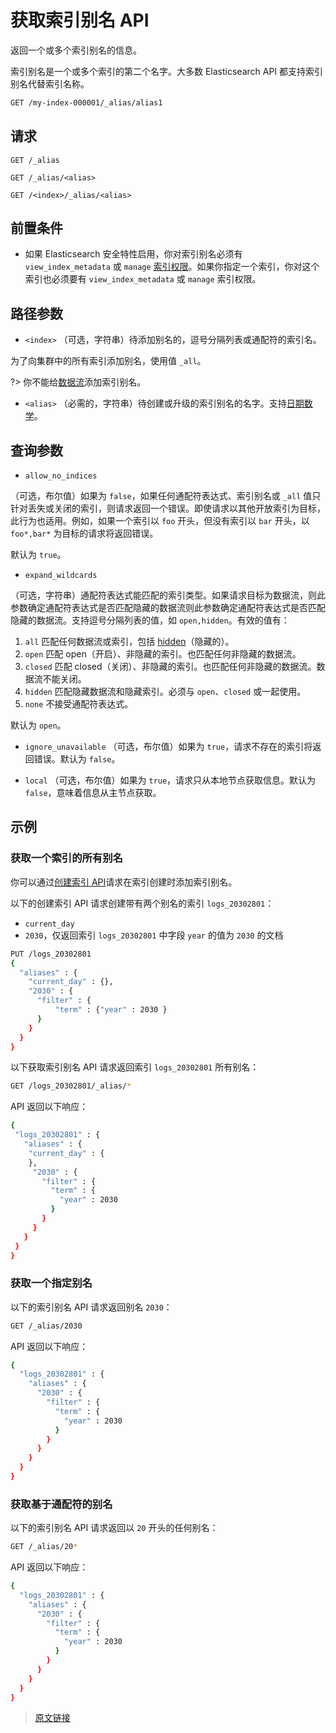 # 获取索引别名 API

返回一个或多个索引别名的信息。

索引别名是一个或多个索引的第二个名字。大多数 Elasticsearch API 都支持索引别名代替索引名称。

```bash
GET /my-index-000001/_alias/alias1
```

## 请求

`GET /_alias`

`GET /_alias/<alias>`

`GET /<index>/_alias/<alias>`

## 前置条件

- 如果 Elasticsearch 安全特性启用，你对索引别名必须有 `view_index_metadata` 或 `manage` [索引权限](/secure_the_elastic_statck/user_authorization/security_privileges?id=索引权限)。如果你指定一个索引，你对这个索引也必须要有 `view_index_metadata` 或 `manage` 索引权限。

## 路径参数

- `<index>`
（可选，字符串）待添加别名的，逗号分隔列表或通配符的索引名。

为了向集群中的所有索引添加别名，使用值 `_all`。

?> 你不能给[数据流](/datastreams/datastreams)添加索引别名。

- `<alias>`
（必需的，字符串）待创建或升级的索引别名的名字。支持[日期数学](/rest_apis/api_convention/date_math_support_in_index_names)。

## 查询参数

- `allow_no_indices`

（可选，布尔值）如果为 `false`，如果任何通配符表达式、索引别名或 `_all` 值只针对丢失或关闭的索引，则请求返回一个错误。即使请求以其他开放索引为目标，此行为也适用。例如，如果一个索引以 `foo` 开头，但没有索引以 `bar` 开头，以 `foo*,bar*` 为目标的请求将返回错误。

默认为 `true`。

- `expand_wildcards`

（可选，字符串）通配符表达式能匹配的索引类型。如果请求目标为数据流，则此参数确定通配符表达式是否匹配隐藏的数据流则此参数确定通配符表达式是否匹配隐藏的数据流。支持逗号分隔列表的值，如 `open,hidden`。有效的值有：

1. `all`
匹配任何数据流或索引，包括 [hidden](/rest_apis/api_convention/multi_target_syntax?id=隐藏数据流和索引)（隐藏的）。
2. `open`
匹配 open（开启）、非隐藏的索引。也匹配任何非隐藏的数据流。
3. `closed`
匹配 closed（关闭）、非隐藏的索引。也匹配任何非隐藏的数据流。数据流不能关闭。
4. `hidden`
匹配隐藏数据流和隐藏索引。必须与 `open`、`closed` 或一起使用。
5. `none`
不接受通配符表达式。

默认为 `open`。

- `ignore_unavailable`
（可选，布尔值）如果为 `true`，请求不存在的索引将返回错误。默认为 `false`。

- `local`
（可选，布尔值）如果为 `true`，请求只从本地节点获取信息。默认为 `false`，意味着信息从主节点获取。

## 示例

### 获取一个索引的所有别名

你可以通过[创建索引 API](/rest_apis/index_apis/create_index)请求在索引创建时添加索引别名。

以下的创建索引 API 请求创建带有两个别名的索引 `logs_20302801`：

- `current_day`
- `2030`，仅返回索引 `logs_20302801` 中字段 `year` 的值为 `2030` 的文档

```bash
PUT /logs_20302801
{
  "aliases" : {
    "current_day" : {},
    "2030" : {
      "filter" : {
          "term" : {"year" : 2030 }
      }
    }
  }
}
```

以下获取索引别名 API 请求返回索引 `logs_20302801` 所有别名：

```bash
GET /logs_20302801/_alias/*
```

API 返回以下响应：

```bash
{
 "logs_20302801" : {
   "aliases" : {
    "current_day" : {
    },
     "2030" : {
       "filter" : {
         "term" : {
           "year" : 2030
         }
       }
     }
   }
 }
}
```

### 获取一个指定别名

以下的索引别名 API 请求返回别名 `2030`：

```bash
GET /_alias/2030
```

API 返回以下响应：

```bash
{
  "logs_20302801" : {
    "aliases" : {
      "2030" : {
        "filter" : {
          "term" : {
            "year" : 2030
          }
        }
      }
    }
  }
}
```

### 获取基于通配符的别名

以下的索引别名 API 请求返回以 `20` 开头的任何别名：

```bash
GET /_alias/20*
```

API 返回以下响应：

```bash
{
  "logs_20302801" : {
    "aliases" : {
      "2030" : {
        "filter" : {
          "term" : {
            "year" : 2030
          }
        }
      }
    }
  }
}
```

> [原文链接](https://www.elastic.co/guide/en/elasticsearch/reference/current/indices-get-alias.html)
